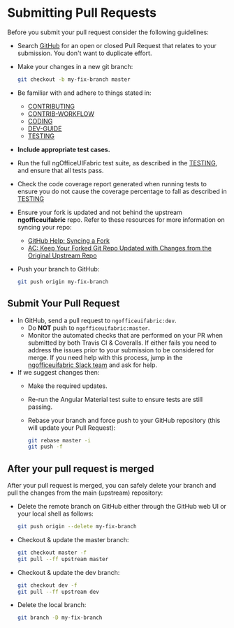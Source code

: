 # Submitting Pull Requests

Before you submit your pull request consider the following guidelines:

- Search [GitHub](https://github.com/ngOfficeUIFabric/ng-officeuifabric/pulls) for an open or closed Pull Request
  that relates to your submission. You don't want to duplicate effort.
- Make your changes in a new git branch:

  ```bash
  git checkout -b my-fix-branch master
  ```

- Be familiar with and adhere to things stated in:
  - [CONTRIBUTING](/ngOfficeUIFabric/ng-officeuifabric/blob/master/CONTRIBUTING.md)
  - [CONTRIB-WORKFLOW](CONTRIB-WORKFLOW.md)
  - [CODING](CODING.md)
  - [DEV-GUIDE](DEV-GUIDE.md)
  - [TESTING](TESTING.md)
- **Include appropriate test cases.**
- Run the full ngOfficeUIFabric test suite, as described in the [TESTING](TESTING.md), and ensure that all tests pass.
- Check the code coverage report generated when running tests to ensure you do not cause the coverage percentage to fall as described in [TESTING](TESTING.md#code-coverage)
- Ensure your fork is updated and not behind the upstream **ngofficeuifabric** repo. Refer to these resources for more information on syncing your repo:
    - [GitHub Help: Syncing a Fork](https://help.github.com/articles/syncing-a-fork/)    
    - [AC: Keep Your Forked Git Repo Updated with Changes from the Original Upstream Repo](http://www.andrewconnell.com/blog/keep-your-forked-git-repo-updated-with-changes-from-the-original-upstream-repo)
  
- Push your branch to GitHub:

  ```bash
  git push origin my-fix-branch
  ```

## Submit Your Pull Request
- In GitHub, send a pull request to `ngofficeuifabric:dev`.
  - Do **NOT** push to `ngofficeuifabric:master`.
  - Monitor the automated checks that are performed on your PR when submitted by both Travis CI & Coveralls. If either fails you need to address the issues prior to your submission to be considered for merge. If you need help with this process, jump in the [ngofficeuifabric Slack team](https://ngofficeuifabric.slack.com) and ask for help.
- If we suggest changes then:
  - Make the required updates.
  - Re-run the Angular Material test suite to ensure tests are still passing.
  - Rebase your branch and force push to your GitHub repository (this will update your Pull Request):

    ```bash
    git rebase master -i
    git push -f
    ```

## After your pull request is merged

After your pull request is merged, you can safely delete your branch and pull the changes from the main (upstream) repository:

- Delete the remote branch on GitHub either through the GitHub web UI or your local shell as follows:

  ```bash
  git push origin --delete my-fix-branch
  ```

- Checkout & update the master branch:

  ```bash
  git checkout master -f
  git pull --ff upstream master
  ```

- Checkout & update the dev branch:

  ```bash
  git checkout dev -f
  git pull --ff upstream dev
  ```

- Delete the local branch:

  ```bash
  git branch -D my-fix-branch
  ```